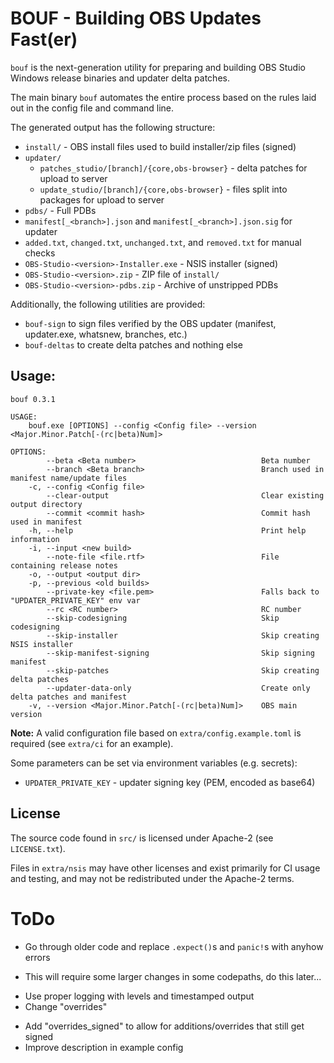 # BOUF - Building OBS Updates Fast(er)

`bouf` is the next-generation utility for preparing and building OBS Studio Windows release binaries and updater delta patches.

The main binary `bouf` automates the entire process based on the rules laid out in the config file and command line.

The generated output has the following structure:

* `install/` - OBS install files used to build installer/zip files (signed)
* `updater/`
  + `patches_studio/[branch]/{core,obs-browser}` - delta patches for upload to server 
  + `update_studio/[branch]/{core,obs-browser}` - files split into packages for upload to server
* `pdbs/` - Full PDBs
* `manifest[_<branch>].json` and `manifest[_<branch>].json.sig` for updater
* `added.txt`, `changed.txt`, `unchanged.txt`, and `removed.txt` for manual checks 
* `OBS-Studio-<version>-Installer.exe` - NSIS installer (signed)
* `OBS-Studio-<version>.zip` - ZIP file of `install/`
* `OBS-Studio-<version>-pdbs.zip` - Archive of unstripped PDBs

Additionally, the following utilities are provided:
* `bouf-sign` to sign files verified by the OBS updater (manifest, updater.exe, whatsnew, branches, etc.)
* `bouf-deltas` to create delta patches and nothing else

## Usage:

```
bouf 0.3.1

USAGE:
    bouf.exe [OPTIONS] --config <Config file> --version <Major.Minor.Patch[-(rc|beta)Num]>

OPTIONS:
        --beta <Beta number>                            Beta number
        --branch <Beta branch>                          Branch used in manifest name/update files
    -c, --config <Config file>
        --clear-output                                  Clear existing output directory
        --commit <commit hash>                          Commit hash used in manifest
    -h, --help                                          Print help information
    -i, --input <new build>
        --note-file <file.rtf>                          File containing release notes
    -o, --output <output dir>
    -p, --previous <old builds>
        --private-key <file.pem>                        Falls back to "UPDATER_PRIVATE_KEY" env var
        --rc <RC number>                                RC number
        --skip-codesigning                              Skip codesigning
        --skip-installer                                Skip creating NSIS installer
        --skip-manifest-signing                         Skip signing manifest
        --skip-patches                                  Skip creating delta patches
        --updater-data-only                             Create only delta patches and manifest
    -v, --version <Major.Minor.Patch[-(rc|beta)Num]>    OBS main version
```


**Note:** A valid configuration file based on `extra/config.example.toml` is required (see `extra/ci` for an example).

Some parameters can be set via environment variables (e.g. secrets):
- `UPDATER_PRIVATE_KEY` - updater signing key (PEM, encoded as base64)

## License

The source code found in `src/` is licensed under Apache-2 (see `LICENSE.txt`).

Files in `extra/nsis` may have other licenses and exist primarily for CI usage and testing,
and may not be redistributed under the Apache-2 terms.

# ToDo

- Go through older code and replace `.expect()`s and `panic!`s with anyhow errors 
 + This will require some larger changes in some codepaths, do this later...
- Use proper logging with levels and timestamped output
- Change "overrides"
 * Add "overrides_signed" to allow for additions/overrides that still get signed
 * Improve description in example config
